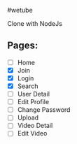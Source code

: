 #wetube

Clone with NodeJs 


## Pages:
- [ ] Home
- [X] Join
- [X] Login
- [x] Search
- [ ] User Detail
- [ ] Edit Profile
- [ ] Change Password
- [ ] Upload
- [ ] Video Detail
- [ ] Edit Video
